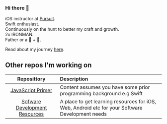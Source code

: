 ### Hi there 👋

iOS instructor at [Pursuit](https://www.pursuit.org).  
Swift enthusiast.  
Continuously on the hunt to better my craft and growth.   
2x IRONMAN.  
Father or a 🐉  + 🐒.  

Read about my journey [here](https://people.com/human-interest/ios-developer-alex-paul-shares-his-incredible-immigration-story/). 

## Other repos I'm working on 

| Reposittory | Description |
|:--------:|:----------|
| [JavaScript Primer](https://github.com/alexpaul/JavaScript) | Content assumes you have some prior programming background e.g Swift |
| [Sofware Development Resources](https://github.com/alexpaul/SoftwareDevelopmentResources) | A place to get learning resources for iOS, Web, Android etc for your Software Development needs |

<!--
**alexpaul/alexpaul** is a ✨ _special_ ✨ repository because its `README.md` (this file) appears on your GitHub profile.

Here are some ideas to get you started:

- 🔭 I’m currently working on ...
- 🌱 I’m currently learning ...
- 👯 I’m looking to collaborate on ...
- 🤔 I’m looking for help with ...
- 💬 Ask me about ...
- 📫 How to reach me: ...
- 😄 Pronouns: ...
- ⚡ Fun fact: ...
-->
